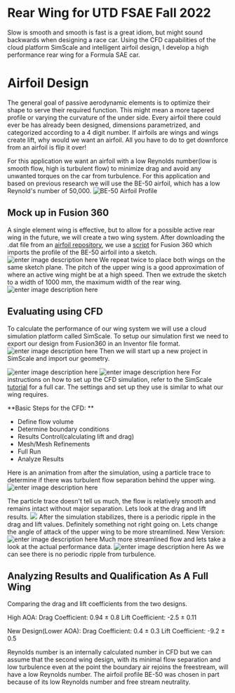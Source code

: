 # Rear Wing for UTD FSAE Fall 2022

Slow is smooth and smooth is fast is a great idiom, but might sound backwards when designing a race car. Using the CFD capabilities of the cloud platform SimScale and intelligent airfoil design, I develop a high performance rear wing for a  Formula SAE car.


# Airfoil Design

The general goal of passive aerodynamic elements is to optimize their shape to serve their required function. This might mean a more tapered profile or varying the curvature of the under side. Every airfoil there could ever be has already been designed, dimensions parametrized, and categorized according to a 4 digit number.   If airfoils are wings and wings create lift, why would we want an airfoil. All you have to do to get downforce from an airfoil is flip it over!

For this application we want an airfoil with a low Reynolds number(low is smooth flow, high is turbulent flow) to minimize drag and avoid any unwanted torques on the car from turbulence. For this application and based on previous research we will use the BE-50 airfoil, which has a low Reynold's number of 50,000.
![BE-50 Airfoil Profile](https://i.imgur.com/TnH77gI.png)

## Mock up in Fusion 360

A single element wing is effective, but to allow for a possible active rear wing in the future, we will create a two wing system. After downloading the .dat file from an [airfoil repository](http://airfoiltools.com/airfoil/details?airfoil=be50-il), we use a [script](https://apps.autodesk.com/FUSION/en/Detail/Index?id=3044478757760121899&os=Win64&appLang=en) for Fusion 360 which imports the profile of the BE-50 airfoil into a sketch.
![enter image description here](https://i.imgur.com/1EjofD0.png)
We repeat twice to place both wings on the same sketch plane. The pitch of the upper wing is a good approximation of where an active wing might be at a high speed. Then we extrude the sketch to a width of 1000 mm, the maximum width of the rear wing.
![enter image description here](https://i.imgur.com/afpNnb7.png)

## Evaluating using CFD

To calculate the performance of our wing system we will use a cloud simulation platform called SimScale. To setup our simulation first we need to export our design from Fusion360 in an Inventor file format.
![enter image description here](https://i.imgur.com/qzNSRwP.png)
Then we will start up a new project in SimScale and import our geometry.

![enter image description here](https://i.imgur.com/2A8SzL3.png)
![enter image description here](https://i.imgur.com/IjaiQxj.png)
For instructions on how to set up the CFD simulation, refer to the SimScale [tutorial](https://www.simscale.com/docs/tutorials/aerodynamic-simulation-vehicle/) for a full car. The settings and set up they use is similar to what our wing requires.

**Basic Steps for the CFD:
**	
 - Define flow volume
 - Determine boundary conditions
 - Results Control(calculating lift and drag)
 - Mesh/Mesh Refinements
 - Full Run
 - Analyze Results
 
Here is an animation from after the simulation, using a particle trace to determine if there was turbulent flow separation behind the upper wing.
![enter image description here](https://i.imgur.com/PMrcHBN.gif)

The particle trace doesn't tell us much, the flow is relatively smooth and remains intact without major separation. Lets look at the drag and lift results.
![ ](https://i.imgur.com/MNLUaHO.png)
After the simulation stabilizes, there is a periodic ripple in the drag and lift values. Definitely something not right going on.
Lets change the angle of attack of the upper wing to be more streamlined.
New Version:
![enter image description here](https://s5.gifyu.com/images/result.gif)
Much more streamlined flow and lets take a look at the actual performance data.
![enter image description here](https://i.imgur.com/36S1EtV.png)
As we can see there is no periodic ripple from turbulence. 
## Analyzing Results and Qualification As A Full Wing
Comparing the drag and lift coefficients from the two designs.

High AOA:
Drag Coefficient: 0.94 ± 0.8
Lift Coefficient: -2.5 ± 0.11

New Design(Lower AOA):
Drag Coefficient: 0.4 ± 0.3
Lift Coefficient: -9.2 ± 0.5

Reynolds number is an internally calculated number in CFD but we can assume that the second wing design, with its minimal flow separation and low turbulence even at the point the boundary air rejoins the freestream, will have a low Reynolds number. The airfoil profile BE-50 was chosen in part because of its low Reynolds number and free stream neutrality.


